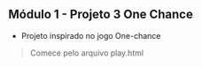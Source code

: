 ## Módulo 1 - Projeto 3 One Chance

- Projeto inspirado no jogo One-chance

> Comece pelo arquivo play.html